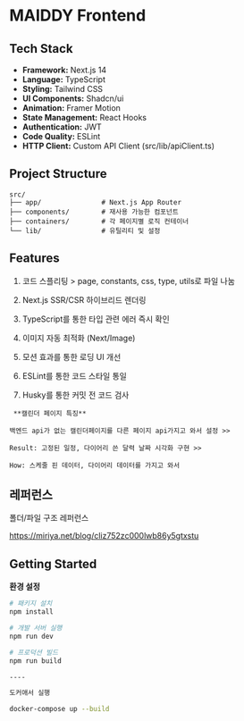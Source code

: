# MAIDDY Frontend

## Tech Stack

- **Framework:** Next.js 14
- **Language:** TypeScript
- **Styling:** Tailwind CSS
- **UI Components:** Shadcn/ui
- **Animation:** Framer Motion
- **State Management:** React Hooks
- **Authentication:** JWT
- **Code Quality:** ESLint
- **HTTP Client:** Custom API Client (src/lib/apiClient.ts)

## Project Structure

```
src/
├── app/               # Next.js App Router
├── components/        # 재사용 가능한 컴포넌트
├── containers/        # 각 페이지별 로직 컨테이너
└── lib/               # 유틸리티 및 설정
```
## Features

1. 코드 스플리팅 > page, constants, css, type, utils로 파일 나눔 

2. Next.js SSR/CSR 하이브리드 렌더링 

3. TypeScript를 통한 타입 관련 에러 즉시 확인 

4. 이미지 자동 최적화 (Next/Image) 

5. 모션 효과를 통한 로딩 UI 개선  

6. ESLint를 통한 코드 스타일 통일

7. Husky를 통한 커밋 전 코드 검사


```
 **캘린더 페이지 특징**

백엔드 api가 없는 캘린더페이지를 다른 페이지 api가지고 와서 설정 >>

Result: 고정된 일정, 다이어리 쓴 달력 날짜 시각화 구현 >>

How: 스케줄 핀 데이터, 다이어리 데이터를 가지고 와서
```

## 레퍼런스 
폴더/파일 구조 레퍼런스


https://miriya.net/blog/cliz752zc000lwb86y5gtxstu

## Getting Started

 **환경 설정**

```bash
# 패키지 설치
npm install

# 개발 서버 실행
npm run dev

# 프로덕션 빌드
npm run build

----

도커애서 실행

docker-compose up --build
